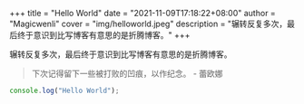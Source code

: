 +++
title = "Hello World"
date = "2021-11-09T17:18:22+08:00"
author = "Magicwenli"
cover = "img/helloworld.jpeg"
description = "辗转反复多次，最后终于意识到比写博客有意思的是折腾博客。"
+++

辗转反复多次，最后终于意识到比写博客有意思的是折腾博客。

> 下次记得留下一些被打败的凹痕，以作纪念。 - 蕾欧娜

```js
console.log("Hello World");
```
